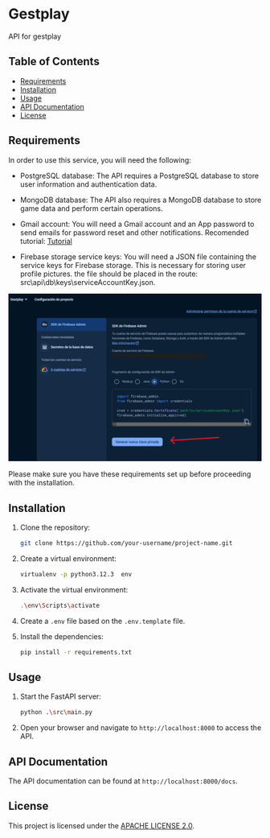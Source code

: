 # Gestplay
 API for gestplay

## Table of Contents

- [Requirements](#requirements)
- [Installation](#installation)
- [Usage](#usage)
- [API Documentation](#api-documentation)
- [License](#license)

## Requirements

In order to use this service, you will need the following:

- PostgreSQL database: The API requires a PostgreSQL database to store user information and authentication data.

- MongoDB database: The API also requires a MongoDB database to store game data and perform certain operations.

- Gmail account: You will need a Gmail account and an App password to send emails for password reset and other notifications.
  Recomended tutorial: [Tutorial](https://www.youtube.com/watch?v=g_j6ILT-X0k)

- Firebase storage service keys: You will need a JSON file containing the service keys for Firebase storage. This is necessary for storing user profile pictures. the file should be placed in the route: src\api\db\keys\serviceAccountKey.json.

![Genarate new private key in firebase](image.png)


Please make sure you have these requirements set up before proceeding with the installation.


## Installation
1. Clone the repository:

    ```bash
    git clone https://github.com/your-username/project-name.git
    ```

2. Create a virtual environment:

    ```bash
    virtualenv -p python3.12.3  env
    ```

3. Activate the virtual environment:

    ```bash
    .\env\Scripts\activate
    ```

4. Create a `.env` file based on the `.env.template` file.

5. Install the dependencies:

    ```bash
    pip install -r requirements.txt
    ```

## Usage

1. Start the FastAPI server:

    ```bash
    python .\src\main.py
    ```

2. Open your browser and navigate to `http://localhost:8000` to access the API.

## API Documentation

The API documentation can be found at `http://localhost:8000/docs`.

## License

This project is licensed under the [APACHE LICENSE 2.0](LICENSE).
